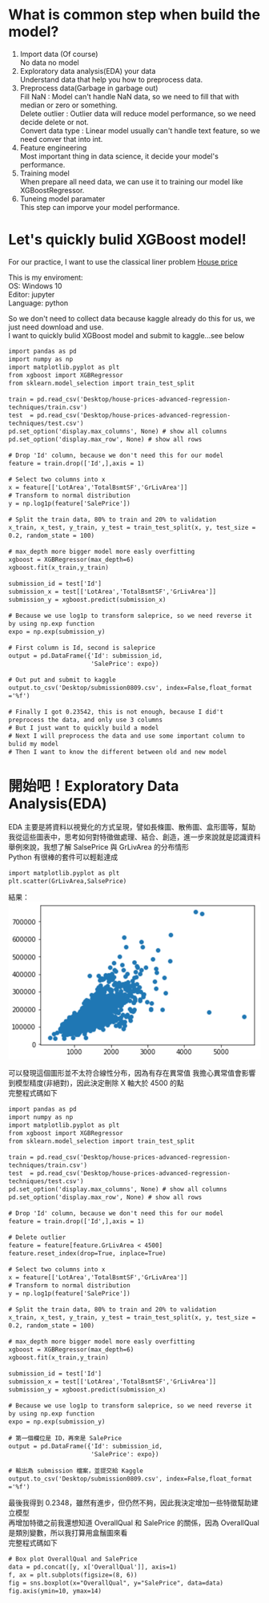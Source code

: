 # What is common step when build the model?
1. Import data (Of course)  
No data no model
2. Exploratory data analysis(EDA) your data  
Understand data that help you how to preprocess data.  
3. Preprocess data(Garbage in garbage out)  
Fill NaN : Model can't handle NaN data, so we need to fill that with median or zero or something.  
Delete outlier : Outlier data will reduce model performance, so we need decide delete or not.  
Convert data type : Linear model usually can't handle text feature, so we need conver that into int.  
4. Feature engineering  
Most important thing in data science, it decide your model's performance.  
5. Training model  
When prepare all need data, we can use it to training our model like XGBoostRegressor.  
6. Tuneing model paramater  
This step can imporve your model performance.

# Let's quickly bulid XGBoost model!
For our practice, I want to use the classical liner problem <a href="https://www.kaggle.com/c/house-prices-advanced-regression-techniques/overview" title="Title">House price</a>   

This is my enviroment:  
OS: Windows 10  
Editor: jupyter  
Language: python  

So we don't need to collect data because kaggle already do this for us, we just need download and use.  
I want to quickly bulid XGBoost model and submit to kaggle...see below

    import pandas as pd
    import numpy as np
    import matplotlib.pyplot as plt
    from xgboost import XGBRegressor
    from sklearn.model_selection import train_test_split
    
    train = pd.read_csv('Desktop/house-prices-advanced-regression-techniques/train.csv')
    test  = pd.read_csv('Desktop/house-prices-advanced-regression-techniques/test.csv')
    pd.set_option('display.max_columns', None) # show all columns
    pd.set_option('display.max_row', None) # show all rows  
    
    # Drop 'Id' column, because we don't need this for our model
    feature = train.drop(['Id',],axis = 1)

    # Select two columns into x
    x = feature[['LotArea','TotalBsmtSF','GrLivArea']]
    # Transform to normal distribution
    y = np.log1p(feature['SalePrice'])
    
    # Split the train data, 80% to train and 20% to validation
    x_train, x_test, y_train, y_test = train_test_split(x, y, test_size = 0.2, random_state = 100)
    
    # max_depth more bigger model more easly overfitting
    xgboost = XGBRegressor(max_depth=6)
    xgboost.fit(x_train,y_train)
    
    submission_id = test['Id']
    submission_x = test[['LotArea','TotalBsmtSF','GrLivArea']]
    submission_y = xgboost.predict(submission_x)
    
    # Because we use log1p to transform saleprice, so we need reverse it by using np.exp function
    expo = np.exp(submission_y)
    
    # First column is Id, second is saleprice
    output = pd.DataFrame({'Id': submission_id,
                           'SalePrice': expo})
                           
    # Out put and submit to kaggle
    output.to_csv('Desktop/submission0809.csv', index=False,float_format ='%f')
    
    # Finally I got 0.23542, this is not enough, because I did't preprocess the data, and only use 3 columns
    # But I just want to quickly build a model
    # Next I will preprocess the data and use some important column to bulid my model
    # Then I want to know the different between old and new model

# 開始吧！Exploratory Data Analysis(EDA)
EDA 主要是將資料以視覺化的方式呈現，譬如長條圖、散佈圖、盒形圖等，幫助我從這些圖表中，思考如何對特徵做處理、結合、創造，進一步來說就是認識資料  
舉例來說，我想了解 SalsePrice 與 GrLivArea 的分布情形  
Python 有很棒的套件可以輕鬆達成

    import matplotlib.pyplot as plt
    plt.scatter(GrLivArea,SalsePrice)

結果：  
  ![image](https://github.com/Wkalpha/pythonKaggleHousePrice/blob/master/pltscatter.png)  
  
可以發現這個圖形並不太符合線性分布，因為有存在異常值 
我擔心異常值會影響到模型精度(非絕對)，因此決定刪除 X 軸大於 4500 的點  
完整程式碼如下  

    import pandas as pd
    import numpy as np
    import matplotlib.pyplot as plt
    from xgboost import XGBRegressor
    from sklearn.model_selection import train_test_split
    
    train = pd.read_csv('Desktop/house-prices-advanced-regression-techniques/train.csv')
    test  = pd.read_csv('Desktop/house-prices-advanced-regression-techniques/test.csv')
    pd.set_option('display.max_columns', None) # show all columns
    pd.set_option('display.max_row', None) # show all rows  
    
    # Drop 'Id' column, because we don't need this for our model
    feature = train.drop(['Id',],axis = 1)
    
    # Delete outlier
    feature = feature[feature.GrLivArea < 4500]
    feature.reset_index(drop=True, inplace=True)
    
    # Select two columns into x
    x = feature[['LotArea','TotalBsmtSF','GrLivArea']]
    # Transform to normal distribution
    y = np.log1p(feature['SalePrice'])
    
    # Split the train data, 80% to train and 20% to validation
    x_train, x_test, y_train, y_test = train_test_split(x, y, test_size = 0.2, random_state = 100)
    
    # max_depth more bigger model more easly overfitting
    xgboost = XGBRegressor(max_depth=6)
    xgboost.fit(x_train,y_train)
    
    submission_id = test['Id']
    submission_x = test[['LotArea','TotalBsmtSF','GrLivArea']]
    submission_y = xgboost.predict(submission_x)
    
    # Because we use log1p to transform saleprice, so we need reverse it by using np.exp function
    expo = np.exp(submission_y)
    
    # 第一個欄位是 ID，再來是 SalePrice
    output = pd.DataFrame({'Id': submission_id,
                           'SalePrice': expo})
                           
    # 輸出為 submission 檔案，並提交給 Kaggle
    output.to_csv('Desktop/submission0809.csv', index=False,float_format ='%f')
    
最後我得到 0.2348，雖然有進步，但仍然不夠，因此我決定增加一些特徵幫助建立模型  
再增加特徵之前我還想知道 OverallQual 和 SalePrice 的關係，因為 OverallQual 是類別變數，所以我打算用盒鬚圖來看  
完整程式碼如下  
    
    # Box plot OverallQual and SalePrice
    data = pd.concat([y, x['OverallQual']], axis=1)
    f, ax = plt.subplots(figsize=(8, 6))
    fig = sns.boxplot(x="OverallQual", y="SalePrice", data=data)
    fig.axis(ymin=10, ymax=14)
